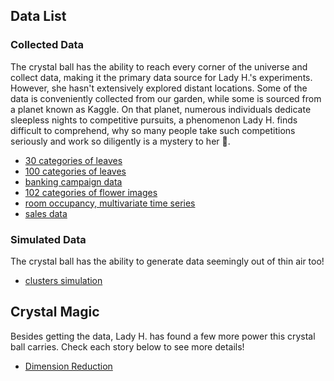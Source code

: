 ## Data List

### Collected Data

The crystal ball has the ability to reach every corner of the universe and collect data, making it the primary data source for Lady H.'s experiments. However, she hasn't extensively explored distant locations. Some of the data is conveniently collected from our garden, while some is sourced from a planet known as Kaggle. On that planet, numerous individuals dedicate sleepless nights to competitive pursuits, a phenomenon Lady H. finds difficult to comprehend, why so many people take such competitions seriously and work so diligently is a mystery to her 🤔.

* [30 categories of leaves][1]
* [100 categories of leaves][2]
* [banking campaign data][3]
* [102 categories of flower images][4]
* [room occupancy, multivariate time series][5]
* [sales data][6]
 
 
### Simulated Data
The crystal ball has the ability to generate data seemingly out of thin air too!

* [clusters simulation][7]


## Crystal Magic
Besides getting the data, Lady H. has found a few more power this crystal ball carries. Check each story below to see more details!

* [Dimension Reduction][8]



[1]:https://github.com/lady-h-world/My_Garden/blob/main/code/crystal_ball/data_collector/generate_leaf.ipynb
[2]:https://github.com/lady-h-world/My_Garden/blob/main/code/crystal_ball/data_collector/generate_100leaves.ipynb
[3]:https://github.com/lady-h-world/My_Garden/blob/main/code/crystal_ball/data_collector/generate_campaign.ipynb
[4]:https://github.com/lady-h-world/My_Garden/blob/main/code/crystal_ball/data_collector/generate_flowers.ipynb
[5]:https://github.com/lady-h-world/My_Garden/blob/main/code/crystal_ball/data_collector/generate_multivariate_ts.ipynb
[6]:https://github.com/lady-h-world/My_Garden/blob/main/code/crystal_ball/data_collector/generate_sales.ipynb
[7]:https://github.com/lady-h-world/My_Garden/blob/main/code/crystal_ball/data_collector/simulate_clusters.ipynb
[8]:https://github.com/lady-h-world/My_Garden/blob/main/reading_pages/Crystal_Ball/dimensional_reduction1.md
